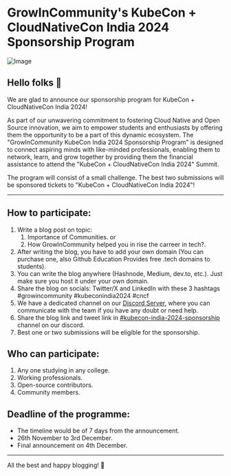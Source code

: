 # GrowInCommunity's KubeCon + CloudNativeCon India 2024 Sponsorship Program

![Image](https://github.com/user-attachments/assets/e1e03137-31c6-4322-bee6-d4d8e7f4be57)

## Hello folks 👋
We are glad to announce our sponsorship program for KubeCon + CloudNativeCon India 2024!

As part of our unwavering commitment to fostering Cloud Native and Open Source innovation, we aim to empower students and enthusiasts by offering them the opportunity to be a part of this dynamic ecosystem. The "GrowInCommunity KubeCon India 2024 Sponsorship Program" is designed to connect aspiring minds with like-minded professionals, enabling them to network, learn, and grow together by providing them the financial assistance to attend the "KubeCon + CloudNativeCon India 2024" Summit.

The program will consist of a small challenge. The best two submissions will be sponsored tickets to "KubeCon + CloudNativeCon India 2024"!

---

## How to participate:

1. Write a blog post on topic: 
   1. Importance of Communities. or
   2. How GrowInCommunity helped you in rise the carreer in tech?.
2. After writing the blog, you have to add your own domain (You can purchase one, also Github Education Provides free .tech domains to students).
3. You can write the blog anywhere (Hashnode, Medium, dev.to, etc.). Just make sure you host it under your own domain.
4. Share the blog on socials: Twitter/X and LinkedIn with these 3 hashtags #growincommunity #kubeconindia2024 #cncf
5. We have a dedicated channel on our [Discord Server](https://discord.gg/SXqTuNBm4Z), where you can communicate with the team if you have any doubt or need help.
6. Share the blog link and tweet link in [#kubecon-india-2024-sponsorship](https://discord.gg/mPpzHMXX) channel on our discord.
7. Best one or two submissions will be eligible for the sponsorship.

## Who can participate:

1. Any one studying in any college.
2. Working professionals.
3. Open-source contributors.
4. Community members.

## Deadline of the programme:

- The timeline would be of 7 days from the announcement.
- 26th November to 3rd December.
- Final announcement on 4th December.

----------
All the best and happy blogging! 🎯

